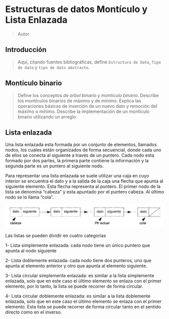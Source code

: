 # Estructuras de datos Montículo y Lista Enlazada

> Autor

## Introducción

> Aquí, citando fuentes bibliográficas, define `Estructura de Dato`,
`Tipo de dato` y `tipo de dato abstracto`.

## Montículo binario

> Define los conceptos de *arbol binario* y *montículo binario*. Describe
los montículos binarios de máximo y de mínimo. Explica las operaciones básicas
de inserción de un nuevo dato y remoción del máximo o mínimo. Describe la
implementación de un montículo binario utilizando un arreglo.

## Lista enlazada

Una lista enlazada esta formada por un conjunto de elementos, llamados nodos, los cuales están organizados de forma secuencial, donde cada uno de ellos se conecta al siguiente a través de un puntero. Cada nodo esta formado por dos partes, la primera parte contiene la información y la segunda parte es un puntero al siguiente nodo. 

Para representar una lista enlazada se suele utilizar una caja en cuyo interior se encuentra el dato y a la salida de la caja una flecha que apunta al siguiente elemento. Esta flecha representa al puntero.
El primer nodo de la lista se denomina “cabeza” y esta apuntado por el puntero cabeza. Al último nodo se lo llama “cola”.


![alt text](lista_enlazada.png)


Las listas se pueden dividir en cuatro categorías

1-	Lista simplemente enlazada: cada nodo tiene un único puntero que apunta al nodo siguiente

2-	Lista doblemente enlazada: cada nodo tiene dos punteros, uno que apunta al elemento anterior y otro que apunta al elemento siguiente. 

3-	Lista circular simplemente enlazada: es similar a la lista simplemente enlazada, solo que en este caso el último elemento se enlaza con el primer elemento, por lo tanto, la lista se puede recorrer de forma circular.

4-	Lista circular doblemente enlazada: es similar a la lista doblemente enlazada, solo que en este caso el último elemento se enlaza con el primer elemento. Esta lista se puede recorrer de forma circular tanto en el sentido directo como en el inverso.

